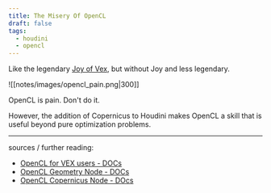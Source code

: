 ```yaml
---
title: The Misery Of OpenCL
draft: false
tags:
  - houdini
  - opencl
---
```

Like the legendary [Joy of Vex](https://www.tokeru.com/cgwiki/JoyOfVex.html), but without Joy and less legendary.

![[notes/images/opencl_pain.png|300]]

OpenCL is pain. Don't do it.

However, the addition of Copernicus to Houdini makes OpenCL a skill that is useful beyond pure optimization problems.




---

sources / further reading:
- [OpenCL for VEX users - DOCs](https://www.sidefx.com/docs/houdini/vex/ocl.html)
- [OpenCL Geometry Node - DOCs](https://www.sidefx.com/docs/houdini/nodes/sop/opencl.html)
- [OpenCL Copernicus Node - DOcs](https://www.sidefx.com/docs/houdini/nodes/cop/opencl.html)

